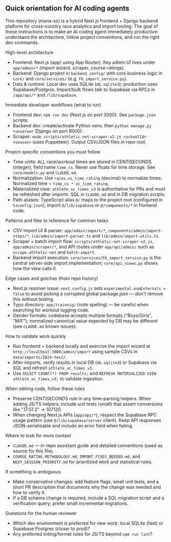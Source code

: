 ## Quick orientation for AI coding agents

This repository (mana-xc) is a hybrid Next.js frontend + Django backend platform for cross-country race analytics and import tooling. The goal of these instructions is to make an AI coding agent immediately productive: understand the architecture, follow project conventions, and run the right dev commands.

High-level architecture
- Frontend: Next.js (app/ using App Router). Key admin UI lives under `app/admin/*` (import wizard, scraper, course-ratings).
- Backend: Django project in `backend_config/` with core business logic in `core/` and `core/services/` (e.g. `F6_import_service.py`).
- Data & runtime: Local dev uses SQLite (`db.sqlite3`); production uses Supabase/Postgres. Import/bulk flows talk to Supabase via RPCs in `/app/api/*` and `/lib/supabase`.

Immediate developer workflows (what to run)
- Frontend dev: `npm run dev` (Next.js on port 3000). See `package.json` scripts.
- Backend dev: create/activate Python venv, then `python manage.py runserver` (Django on port 8000).
- Scraper: `node scripts/athletic-net-scraper-v2.js <schoolId> <season>` (uses Puppeteer). Output CSV/JSON files in repo root.

Project-specific conventions you must follow
- Time units: ALL race/workout times are stored in CENTISECONDS (integer), field name `time_cs`. Never use floats for time storage. See `core/models.py` and `CLAUDE.md`.
- Normalization: Use `races.xc_time_rating` (decimal) to normalize times. Normalized time = `time_cs * xc_time_rating`.
- Materialized view: `athlete_xc_times_v3` is authoritative for PRs and must be refreshed after imports. SQL in `CLAUDE.md` and in DB migration scripts.
- Path aliases: TypeScript alias `@/` maps to the project root (configured in `tsconfig.json`); import `@/lib/supabase` or `@/components/*` in frontend code.

Patterns and files to reference for common tasks
- CSV import UI & parser: `app/admin/import/*`, `components/admin/import-steps/*`, `lib/admin/import-parser.ts` and `lib/admin/import-utils.ts`.
- Scraper + batch import flow: `scripts/athletic-net-scraper-v2.js`, `app/admin/scraper/*`, and API routes under `app/api/admin/` such as `scrape-athletic-net` and `batch-import`.
- Backend import execution: `core/services/F6_import_service.py` is the central server-side import implementation; `core/api_views.py` shows how the view calls it.

Edge cases and gotchas (from repo history)
- Next.js resolver issue: `next.config.js` sets `experimental.esmExternals = false` to avoid picking a corrupted global package.json — don't remove this without testing.
- Typo directory: `app/trainnig/` (note spelling) — be careful when searching for workout logging code.
- Gender formats: codebase accepts multiple formats ("Boys/Girls", "M/F"); normalized canonical value expected by DB may be different (see `CLAUDE.md` known issues).

How to validate work quickly
- Run frontend + backend locally and exercise the import wizard at `http://localhost:3000/admin/import` using sample CSVs in `data/imports/2024-test/`.
- After imports, verify results in local DB (`db.sqlite3`) or Supabase via SQL and refresh `athlete_xc_times_v3`.
- Use `SELECT COUNT(*) FROM results;` and `REFRESH MATERIALIZED VIEW athlete_xc_times_v3;` to validate ingestion.

When editing code, follow these rules
- Preserve CENTISECONDS rule in any time-parsing helpers. When adding JS/TS helpers, include unit tests (small) that assert conversions like "17:51.2" -> 107120.
- When changing Next.js APIs (`app/api/*`), respect the Supabase RPC usage pattern (use `@/lib/supabase/server` client). Keep API responses JSON-serializable and include an error field when failing.

Where to look for more context
- `CLAUDE.md` — in-repo assistant guide and detailed conventions (used as source for this file).
- `COURSE_RATING_METHODOLOGY.md`, `IMPORT_FIXES_NEEDED.md`, and `NEXT_SESSION_PRIORITY.md` for prioritized work and statistical rules.

If something is ambiguous
- Make conservative changes: add feature flags, small unit tests, and a short PR description that documents why the change was needed and how to verify it.
- If a DB schema change is required, include a SQL migration script and a verification query; prefer small incremental migrations.

Questions for the human reviewer
- Which dev environment is preferred for new work: local SQLite (fast) or Supabase Postgres (closer to prod)?
- Any preferred linting/format rules for JS/TS beyond `npm run lint`?
